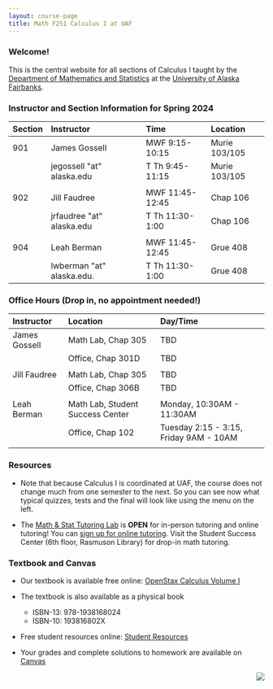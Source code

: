 ```yaml
---
layout: course-page
title: Math F251 Calculus I at UAF
---
```


### Welcome!

This is the central website for all sections of Calculus I 
taught by the [Department of Mathematics and Statistics](http://www.uaf.edu/dms)
at the [University of Alaska Fairbanks](http://www.uaf.edu).

### Instructor and Section Information for Spring 2024

| Section | Instructor                  |    | Time             | Location |
| :-------|:----------------------------|----| :----------------| :--------|
| 901     | James Gossell               |    | MWF 9:15-10:15   | Murie 103/105 |
|         | jegossell "at" alaska.edu   |    | T Th  9:45-11:15 | Murie 103/105 |
||||||
| 902     | Jill Faudree                |    | MWF 11:45-12:45  | Chap 106 |
|         | jrfaudree "at" alaska.edu   |    | T Th  11:30-1:00 | Chap 106 |
||||||
| 904     | Leah Berman                 |    | MWF 11:45-12:45    | Grue 408      |
|         | lwberman "at" alaska.edu.   |    | T Th  11:30-1:00   | Grue 408      |

### Office Hours (Drop in, no appointment needed!)

| Instructor| Location | Day/Time |
| :---------| :------------| :----------|
| James Gossell | Math Lab, Chap 305 | TBD|
|| Office, Chap 301D| TBD|
||||
| Jill Faudree | Math Lab, Chap 305 | TBD|
|| Office, Chap 306B| TBD|
||||
| Leah Berman | Math Lab, Student Success Center | Monday, 10:30AM - 11:30AM|
|| Office, Chap 102| Tuesday 2:15 - 3:15, Friday 9AM - 10AM|
||||


### Resources

* Note that because Calculus I is coordinated at UAF, the course does not change much from one semester to the next. So you can see now what typical quizzes, tests and the final will look like using the menu on the left.

* The [Math & Stat Tutoring Lab](https://www.uaf.edu/dms/mathlab/index.php) is **OPEN** for in-person tutoring and online tutoring!  You can [sign up for online tutoring](https://fairbanks.go-redrock.com/). Visit the Student Success Center (6th floor, Rasmuson Library) for drop-in math tutoring.

### Textbook and Canvas

- Our textbook is available free online: [OpenStax Calculus Volume I](https://openstax.org/details/books/calculus-volume-1)
- The textbook is also available as a physical book
    - ISBN-13: 978-1938168024
    - ISBN-10: 193816802X
- Free student resources online: [Student Resources](https://openstax.org/details/books/calculus-volume-1?Student%20resources)
- Your grades and complete solutions to homework are available on [Canvas](https://www.uaf.edu/uaf/current/canvas.php)

  [<img src="GitHub-Mark-32px.png" align="right">](https://github.com/uaf-math251/uaf-math251.github.io "github repository for this site")
